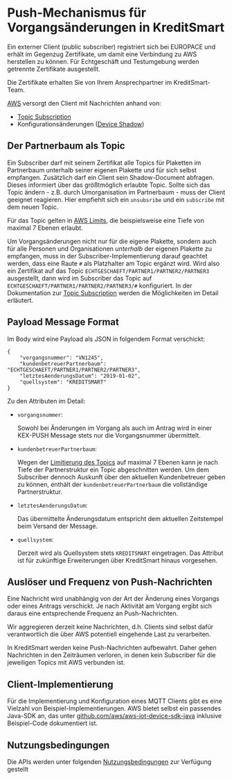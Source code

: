 # Push-Mechanismus für Vorgangsänderungen in KreditSmart

Ein externer Client (public subscriber) registriert sich bei EUROPACE und erhält im Gegenzug Zertifikate, um damit eine Verbindung zu AWS herstellen zu können. Für Echtgeschäft und Testumgebung werden getrennte Zertifikate ausgestellt.

Die Zertifikate erhalten Sie von Ihrem Ansprechpartner im KreditSmart-Team. 

[AWS](https://docs.aws.amazon.com/de_de/iot/latest/developerguide/aws-iot-how-it-works.html) versorgt den Client mit Nachrichten anhand von:

- [Topic Subscription](https://docs.aws.amazon.com/de_de/iot/latest/developerguide/topics.html)
- Konfigurationsänderungen ([Device Shadow](https://docs.aws.amazon.com/de_de/iot/latest/developerguide/iot-device-shadows.html))

## Der Partnerbaum als Topic

Ein Subscriber darf mit seinem Zertifikat alle Topics für Plaketten im Partnerbaum unterhalb seiner eigenen Plakette und für sich selbst empfangen. Zusätzlich darf ein Client sein Shadow-Document abfragen. Dieses informiert über das größtmöglich erlaubte Topic. Sollte sich das Topic ändern - z.B. durch Umorganisation im Partnerbaum - muss der Client geeignet reagieren. Hier empfiehlt sich ein `unsubsribe` und ein `subscribe` mit dem neuen Topic.

Für das Topic gelten in [AWS Limits](https://docs.aws.amazon.com/general/latest/gr/aws_service_limits.html#iot-protocol-limits), die beispielsweise eine Tiefe von maximal 7 Ebenen erlaubt.

Um Vorgangsänderungen nicht nur für die eigene Plakette, sondern auch für alle Personen und Organisationen _unterhalb_ der eigenen Plakette zu empfangen, muss in der Subscriber-Implementierung darauf geachtet werden, dass eine Raute `#` als Platzhalter am Topic ergänzt wird. Wird also ein Zertifikat auf das Topic `ECHTGESCHAEFT/PARTNER1/PARTNER2/PARTNER3` ausgestellt, dann wird im Subscriber das Topic auf `ECHTGESCHAEFT/PARTNER1/PARTNER2/PARTNER3/#` konfiguriert. In der Dokumentation zur [Topic Subscription](https://docs.aws.amazon.com/de_de/iot/latest/developerguide/topics.html) werden die Möglichkeiten im Detail erläutert.

## Payload Message Format

Im Body wird eine Payload als JSON in folgendem Format verschickt:

```
{
    "vorgangsnummer": "VN1245",
    "kundenbetreuerPartnerbaum": "ECHTGESCHAEFT/PARTNER1/PARTNER2/PARTNER3",
    "letztesAenderungsDatum": "2019-01-02",
    "quellsystem": "KREDITSMART"
}
```

Zu den Attributen im Detail:

- `vorgangsnummer`:

  Sowohl bei Änderungen im Vorgang als auch im Antrag wird in einer KEX-PUSH Message stets nur die Vorgangsnummer übermittelt.

- `kundenbetreuerPartnerbaum`: 

  Wegen der [Limitierung des Topics](https://docs.aws.amazon.com/general/latest/gr/aws_service_limits.html#iot-protocol-limits) auf maximal 7 Ebenen kann je nach Tiefe der Partnerstruktur ein Topic abgeschnitten werden. Um dem Subscriber dennoch Auskunft über den aktuellen Kundenbetreuer geben zu können, enthält der `kundenbetreuerPartnerbaum` die vollständige Partnerstruktur.

- `letztesAenderungsDatum`:

  Das übermittelte Änderungsdatum entspricht dem aktuellen Zeitstempel beim Versand der Message.

- `quellsystem`:

  Derzeit wird als Quellsystem stets `KREDITSMART` eingetragen. Das Attribut ist für zukünftige Erweiterungen über KreditSmart hinaus vorgesehen.

## Auslöser und Frequenz von Push-Nachrichten

Eine Nachricht wird unabhängig von der Art der Änderung eines Vorgangs oder eines Antrags verschickt. Je nach Aktivität am Vorgang ergibt sich daraus eine entsprechende Frequenz an Push-Nachrichten.

Wir aggregieren derzeit keine Nachrichten, d.h. Clients sind selbst dafür verantwortlich die über AWS potentiell eingehende Last zu verarbeiten.

In KreditSmart werden keine Push-Nachrichten aufbewahrt. Daher gehen Nachrichten in den Zeiträumen verloren, in denen kein Subscriber für die jeweiligen Topics mit AWS verbunden ist.

## Client-Implementierung

Für die Implementierung und Konfiguration eines MQTT Clients gibt es eine Vielzahl von Beispiel-Implementierungen.
AWS bietet selbst ein passendes Java-SDK an, das unter [github.com/aws/aws-iot-device-sdk-java](https://github.com/aws/aws-iot-device-sdk-java#use-the-sdk) inklusive Beispiel-Code dokumentiert ist.

## Nutzungsbedingungen
Die APIs werden unter folgenden [Nutzungsbedingungen](https://developer.europace.de/terms/) zur Verfügung gestellt

